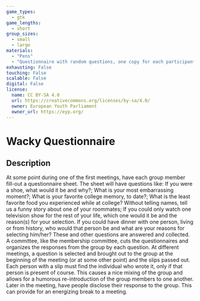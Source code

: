 ```yaml
---
game_types:
  - gtk
game_lengths:
  - short
group_sizes:
  - small
  - large
materials:
  - "Pens"
  - "Questionnaire with random questions, one copy for each participant."
exhausting: False
touching: False
scalable: False
digital: False
license:
  name: CC BY-SA 4.0
  url: https://creativecommons.org/licenses/by-sa/4.0/
  owner: European Youth Parliament
  owner_url: https://eyp.org/
---
```

# Wacky Questionnaire

## Description
At some point during one of the first meetings, have each group member fill-out a questionnaire sheet. The sheet will have questions like: If you were a shoe, what would it be and why?; What is your most embarrassing moment?; What is your favorite college memory, to date?; What is the least favorite food you experienced while at college? Without telling names, tell us a funny story about one of your
roommates; If you could only watch one television show for the rest of your life, which one would it be and the reason(s) for your selection. If you could have dinner with one person, living or from history, who would that person be and what are your reasons for selecting him/her? These and other questions
are answered and collected. A committee, like the membership committee, cuts the questionnaires and organizes the responses from the group by each question. At different meetings, a question is selected and brought out to the group at the beginning of the meeting (or at some other point) and the slips
passed out. Each person with a slip must find the individual who wrote it, only if that person is present of course. This causes a nice mixing of the group and allows for a humorous re-introduction of the group members to one another. Later in the meeting, have people disclose their response to the group. This can provide for an energizing break to a meeting.
